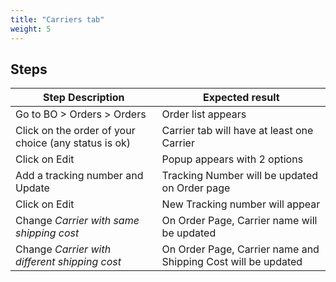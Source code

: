```yaml
---
title: "Carriers tab"
weight: 5
---
```

## Steps
| Step Description | Expected result |
| ----- | ----- |
| Go to BO > Orders > Orders | Order list appears |
| Click on the order of your choice (any status is ok) | Carrier tab will have at least one Carrier |
| Click on Edit | Popup appears with 2 options |
| Add a tracking number and Update | Tracking Number will be updated on Order page |
| Click on Edit | New Tracking number will appear |
| Change *Carrier with same shipping cost* | On Order Page, Carrier name will be updated |
| Change *Carrier with different shipping cost* | On Order Page, Carrier name and Shipping Cost will be updated |
